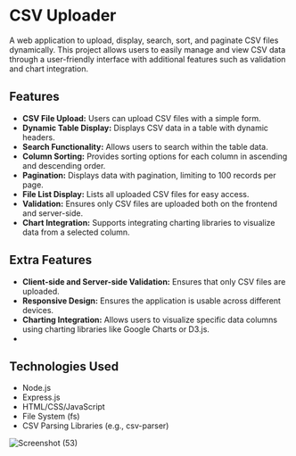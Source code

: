 # CSV Uploader

A web application to upload, display, search, sort, and paginate CSV files dynamically. This project allows users to easily manage and view CSV data through a user-friendly interface with additional features such as validation and chart integration.

## Features

- **CSV File Upload:** Users can upload CSV files with a simple form.
- **Dynamic Table Display:** Displays CSV data in a table with dynamic headers.
- **Search Functionality:** Allows users to search within the table data.
- **Column Sorting:** Provides sorting options for each column in ascending and descending order.
- **Pagination:** Displays data with pagination, limiting to 100 records per page.
- **File List Display:** Lists all uploaded CSV files for easy access.
- **Validation:** Ensures only CSV files are uploaded both on the frontend and server-side.
- **Chart Integration:** Supports integrating charting libraries to visualize data from a selected column.

## Extra Features

- **Client-side and Server-side Validation:** Ensures that only CSV files are uploaded.
- **Responsive Design:** Ensures the application is usable across different devices.
- **Charting Integration:** Allows users to visualize specific data columns using charting libraries like Google Charts or D3.js.
- 
## Technologies Used
- Node.js
- Express.js
- HTML/CSS/JavaScript
- File System (fs)
- CSV Parsing Libraries (e.g., csv-parser)


![Screenshot (53)](https://github.com/PratikshaKarad/csv-uploader/assets/111880908/045b928d-1b0f-47eb-bba3-6b2fe83eba89)

